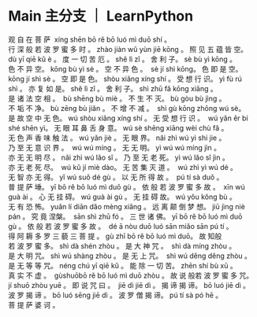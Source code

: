 # Main 主分支 ｜ LearnPython

观 自 在 菩 萨  xíng shēn bō rě bō luó mì duō shí 。 行 深 般 若 波 罗 蜜 多 时 。 zhào jiàn wǔ yùn jiē kōng 。 照 见 五 蕴 皆 空。  dù yī qiē kǔ è 。 度 一 切 苦 厄 。 shě lì zǐ 。 舍 利 子。 sè bù yì kōng 。 色 不 异 空。 kōng bù yì sè 。 空 不 异 色 。 
sè jí shì kōng。 色 即 是 空。
kōng jí shì sè 。 空 即 是 色。 shòu xiǎng xíng shí 。 受 想 行 识。
yì fù rú shì 。 亦 复 如 是。 shě lì zǐ 。 舍 利 子。 shì zhū fǎ kōng xiāng 。 是 诸 法 空 相 。  bù shēng bù miè 。 不 生 不 灭。 bù gòu bù jìng 。 不 垢 不 净。 bù zēng bù jiǎn 。 不 增 不 减 。  shì gù kōng zhōng wú sè。 是 故 空 中 无 色。 wú shòu xiǎng xíng shí 。 无 受 想 行 识 。  wú yǎn ěr bí shé shēn yì。 无 眼 耳 鼻 舌 身 意。 wú sè shēng xiāng wèi chù fǎ 。 无 色 声 香 味 触 法 。
wú yǎn jiè 。 无 眼 界。 nǎi zhì wú yì shi jie 。 乃 至 无 意 识 界 。  wú wú míng 。 无 无 明。 yì wú wú míng jìn 。 亦 无 无 明 尽 。
nǎi zhì wú lǎo sǐ 。 乃 至 无 老 死。 yì wú lǎo sǐ jìn 。 亦 无 老 死 尽。 
wú kǔ jí miè dào。 无 苦 集 灭 道 。 
wú zhì yì wú dé 。 无 智 亦 无 得。 yǐ wú suǒ dé gù 。 以 无 所 得 故 。  pú tí sà duǒ 。 普 提 萨 埵。 yī bō rě bō luó mì duō gù 。 依 般 若 波 罗 蜜 多 故 。  xīn wú guà ài 。 心 无 挂 碍。 wú guà ài gù 。 无 挂 碍 故。 wú yǒu kǒng bù 。 无 有 恐 怖。 yuǎn lí diān dǎo mèng xiǎng 。 远 离 颠 倒 梦 想。 jiū jìng niè pán 。 究 竟 涅槃。  sān shì zhū fó 。 三 世 诸 佛。 yī bō rě bō luó mì duō gù 。 依 般 若 波 罗 蜜 多 故 。  dé ā nòu duō luó sān miǎo sān pú tí 。 得 阿 耨 多 罗 三 藐 三 菩 提 。
gù zhī bō rě bō luó mì duō。 故 知般若 波 罗 蜜 多。 shì dà shén zhòu 。 是 大 神 咒 。  shì dà míng zhòu 。 是 大 明 咒。 shì wú shàng zhòu 。 是 无 上 咒。  shì wú děng děng zhòu 。 是 无 等 等 咒。 néng chú yī qiē kǔ 。 能 除 一 切 苦。 zhēn shí bù xū 。 真 实 不 虚 。  gùshuōbō rě bō luó mì duō zhòu 。 故 说 般若 波 罗 蜜 多 咒。
jí shuō zhòu yuē 。 即 说 咒 曰 。  jiē dì jiē dì 。 揭 谛 揭 谛。 bō luó jiē dì 。 波 罗 揭 谛 。 bō luó sēng jiē dì 。 波 罗 僧 揭 谛。 pú tí sà pó hē 。 菩 提 萨 婆 诃 。 
